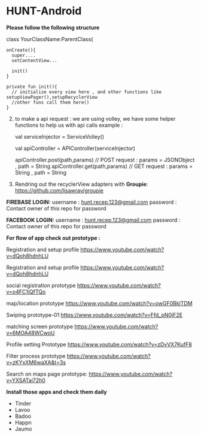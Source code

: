 # HUNT-Android

**Please follow the following structure**

class YourClassName:ParentClass{
    
    onCreate(){
      super....
      setContentView...
      
      init()
    }
    
    private fun init(){
      // initialize every view here , and other functions like setupViewPager(),setupRecyclerView
      //other funs call them here()       
    }
    
2. to make a api request : we are using volley, we have some helper functions to help us with api calls
example : 
     
     val serviceInjector = ServiceVolley()
     
     val apiController = APIController(serviceInjector)
     
     apiController.post(path,params) // POST request :  params = JSONObject , path = String
     apiController.get(path,params) // GET request :  params =  String , path = String
     
     
 3. Rendring out the recyclerView adapters with **Groupie**: https://github.com/lisawray/groupie
 
**FIREBASE LOGIN:**
   username : hunt.recep.123@gmail.com
   password : Contact owner of this repo for password
   
   
**FACEBOOK LOGIN:**
   username : hunt.recep.123@gmail.com
   password : Contact owner of this repo for password

**For flow of app check out prototype :**
 
 Registration and setup profile
https://www.youtube.com/watch?v=dQoh8hdnhLU

Registration and setup profile
https://www.youtube.com/watch?v=dQoh8hdnhLU

social registration prototype
https://www.youtube.com/watch?v=o4FC1iQfTQo

map/location prototype 
https://www.youtube.com/watch?v=owGF0BklTDM

Swiping prototype-01
https://www.youtube.com/watch?v=Ffd_pN0jF2E

matching screen prototype
https://www.youtube.com/watch?v=6MOA48WCwoU

Profile setting Prototype
https://www.youtube.com/watch?v=zDvVX7KufF8

Filter process prototype
https://www.youtube.com/watch?v=zKYxXM6waXA&t=3s

Search on maps page prototype:
https://www.youtube.com/watch?v=YXSATaj72h0


**Install those apps and check them daily**

- Tinder
- Lavoo
- Badoo 
- Happn
- Jaumo

